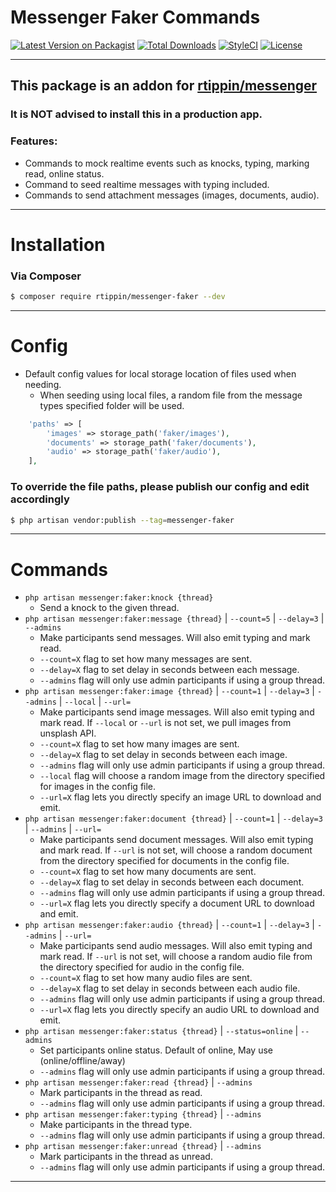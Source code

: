 # Messenger Faker Commands

[![Latest Version on Packagist][ico-version]][link-packagist]
[![Total Downloads][ico-downloads]][link-downloads]
[![StyleCI][ico-styleci]][link-styleci]
[![License][ico-license]][link-license]

---

## This package is an addon for [rtippin/messenger][link-messenger]

### It is NOT advised to install this in a production app.

### Features:
- Commands to mock realtime events such as knocks, typing, marking read, online status.
- Command to seed realtime messages with typing included.
- Commands to send attachment messages (images, documents, audio).

---

# Installation

### Via Composer

``` bash
$ composer require rtippin/messenger-faker --dev
```

---

# Config

- Default config values for local storage location of files used when needing.
  - When seeding using local files, a random file from the message types specified folder will be used.

```php
    'paths' => [
        'images' => storage_path('faker/images'),
        'documents' => storage_path('faker/documents'),
        'audio' => storage_path('faker/audio'),
    ],
```

### To override the file paths, please publish our config and edit accordingly

``` bash
$ php artisan vendor:publish --tag=messenger-faker
```

___

# Commands

- `php artisan messenger:faker:knock {thread}`
    * Send a knock to the given thread.
- `php artisan messenger:faker:message {thread}` | `--count=5` | `--delay=3` | `--admins`
    * Make participants send messages. Will also emit typing and mark read.
    * `--count=X` flag to set how many messages are sent.
    * `--delay=X` flag to set delay in seconds between each message.
    * `--admins` flag will only use admin participants if using a group thread.
- `php artisan messenger:faker:image {thread}` | `--count=1` | `--delay=3` | `--admins` | `--local` | `--url=`
    * Make participants send image messages. Will also emit typing and mark read. If `--local` or `--url` is not set, we pull images from unsplash API.
    * `--count=X` flag to set how many images are sent.
    * `--delay=X` flag to set delay in seconds between each image.
    * `--admins` flag will only use admin participants if using a group thread.
    * `--local` flag will choose a random image from the directory specified for images in the config file.
    * `--url=X` flag lets you directly specify an image URL to download and emit.
- `php artisan messenger:faker:document {thread}` | `--count=1` | `--delay=3` | `--admins` | `--url=`
    * Make participants send document messages. Will also emit typing and mark read. If `--url` is not set, will choose a random document from the directory specified for documents in the config file.
    * `--count=X` flag to set how many documents are sent.
    * `--delay=X` flag to set delay in seconds between each document.
    * `--admins` flag will only use admin participants if using a group thread.
    * `--url=X` flag lets you directly specify a document URL to download and emit.
- `php artisan messenger:faker:audio {thread}` | `--count=1` | `--delay=3` | `--admins` | `--url=`
    * Make participants send audio messages. Will also emit typing and mark read. If `--url` is not set, will choose a random audio file from the directory specified for audio in the config file.
    * `--count=X` flag to set how many audio files are sent.
    * `--delay=X` flag to set delay in seconds between each audio file.
    * `--admins` flag will only use admin participants if using a group thread.
    * `--url=X` flag lets you directly specify an audio URL to download and emit.
- `php artisan messenger:faker:status {thread}` | `--status=online` | `--admins`
    * Set participants online status. Default of online, May use (online/offline/away)
    * `--admins` flag will only use admin participants if using a group thread.
- `php artisan messenger:faker:read {thread}` | `--admins`
    * Mark participants in the thread as read.
    * `--admins` flag will only use admin participants if using a group thread.
- `php artisan messenger:faker:typing {thread}` | `--admins`
    * Make participants in the thread type.
    * `--admins` flag will only use admin participants if using a group thread.
- `php artisan messenger:faker:unread {thread}` | `--admins`
    * Mark participants in the thread as unread.
    * `--admins` flag will only use admin participants if using a group thread.

---

[ico-version]: https://img.shields.io/packagist/v/rtippin/messenger-faker.svg?style=plastic&cacheSeconds=3600
[ico-downloads]: https://img.shields.io/packagist/dt/rtippin/messenger-faker.svg?style=plastic&cacheSeconds=3600
[ico-styleci]: https://styleci.io/repos/339475680/shield?style=plastic&cacheSeconds=3600
[ico-license]: https://img.shields.io/github/license/RTippin/messenger-faker?style=plastic
[link-packagist]: https://packagist.org/packages/rtippin/messenger-faker
[link-downloads]: https://packagist.org/packages/rtippin/messenger-faker
[link-license]: https://packagist.org/packages/rtippin/messenger-faker
[link-styleci]: https://styleci.io/repos/339475680
[link-messenger]: https://github.com/RTippin/messenger